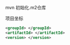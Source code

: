 mvn 初始化.m2仓库  

项目坐标  
```xml
<groupId> </groupId>
<artifactId> </artifactId>
<version> </version>
```

